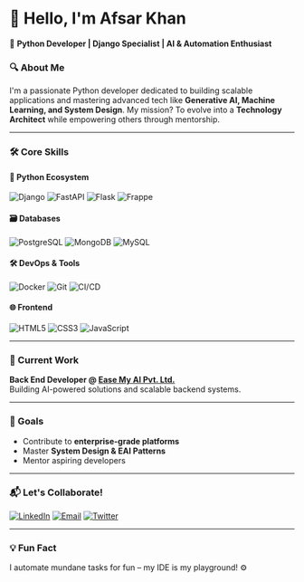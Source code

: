# 👋 Hello, I'm Afsar Khan 

🚀 **Python Developer | Django Specialist | AI & Automation Enthusiast**  

### 🔍 About Me
I'm a passionate Python developer dedicated to building scalable applications and mastering advanced tech like **Generative AI, Machine Learning, and System Design**. My mission? To evolve into a **Technology Architect** while empowering others through mentorship.

---

### 🛠️ Core Skills  
#### 🐍 Python Ecosystem  
![Django](https://img.shields.io/badge/-Django-092E20?logo=django)
![FastAPI](https://img.shields.io/badge/-FastAPI-009688?logo=fastapi)
![Flask](https://img.shields.io/badge/-Flask-000000?logo=flask)
![Frappe](https://img.shields.io/badge/-Frappe_Framework-5e64ff)

#### 🗃️ Databases  
![PostgreSQL](https://img.shields.io/badge/-PostgreSQL-4169E1?logo=postgresql)
![MongoDB](https://img.shields.io/badge/-MongoDB-47A248?logo=mongodb)
![MySQL](https://img.shields.io/badge/-MySQL-4479A1?logo=mysql)

#### 🛠️ DevOps & Tools  
![Docker](https://img.shields.io/badge/-Docker-2496ED?logo=docker)
![Git](https://img.shields.io/badge/-Git-F05032?logo=git)
![CI/CD](https://img.shields.io/badge/-CI/CD-FF6F00?logo=githubactions)

#### 🌐 Frontend  
![HTML5](https://img.shields.io/badge/-HTML5-E34F26?logo=html5)
![CSS3](https://img.shields.io/badge/-CSS3-1572B6?logo=css3)
![JavaScript](https://img.shields.io/badge/-JavaScript-F7DF1E?logo=javascript)


---

### 🏢 Current Work  
**Back End Developer @ [Ease My AI Pvt. Ltd.](https://easemyai.com)**  
Building AI-powered solutions and scalable backend systems.

---

### 🎯 Goals  
- Contribute to **enterprise-grade platforms**  
- Master **System Design & EAI Patterns**  
- Mentor aspiring developers  

---

### 📬 Let's Collaborate!  
[![LinkedIn](https://img.shields.io/badge/-Connect_on_LinkedIn-0A66C2?logo=linkedin&style=for-the-badge)](https://linkedin.com/in/afsarkhandeveloper)
[![Email](https://img.shields.io/badge/-Reach_via_Email-D14836?logo=gmail&style=for-the-badge)](mailto:afsarkhandeveloper@gmail.com)
[![Twitter](https://img.shields.io/badge/-Follow_on_Twitter-1DA1F2?logo=twitter&style=for-the-badge)](https://twitter.com/yourhandle)

---

### 💡 Fun Fact  
I automate mundane tasks for fun – my IDE is my playground! ⚙️
